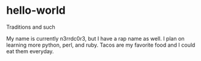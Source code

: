 # hello-world
Traditions and such

My name is currently n3rrdc0r3, but I have a rap name as well.  I plan on learning more python, perl, and ruby.
Tacos are my favorite food and I could eat them everyday.
